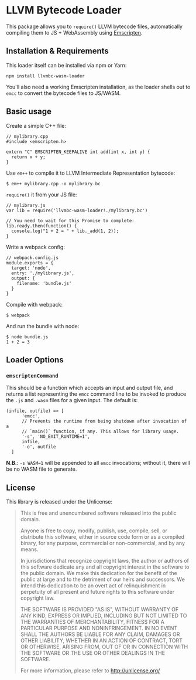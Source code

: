 # LLVM Bytecode Loader

This package allows you to `require()` LLVM bytecode files, automatically
compiling them to JS + WebAssembly using [Emscripten][].

[emscripten]: https://kripken.github.io/emscripten-site/index.html

## Installation & Requirements

This loader itself can be installed via npm or Yarn:

    npm install llvmbc-wasm-loader

You'll also need a working Emscripten installation, as the loader shells out to
`emcc` to convert the bytecode files to JS/WASM.


## Basic usage

Create a simple C++ file:

    // mylibrary.cpp
    #include <emscripten.h>

    extern "C" EMSCRIPTEN_KEEPALIVE int add(int x, int y) {
      return x + y;
    }

Use `em++` to compile it to LLVM Intermediate Representation bytecode:

    $ em++ mylibrary.cpp -o mylibrary.bc

`require()` it from your JS file:

    // mylibrary.js
    var lib = require('llvmbc-wasm-loader!./mylibrary.bc')

    // You need to wait for this Promise to complete:
    lib.ready.then(function() {
      console.log("1 + 2 = " + lib._add(1, 2));
    }

Write a webpack config:

    // webpack.config.js
    module.exports = {
      target: 'node',
      entry: './mylibrary.js',
      output: {
        filename: 'bundle.js'
      }
    }

Compile with webpack:

    $ webpack

And run the bundle with node:

    $ node bundle.js
    1 + 2 = 3


## Loader Options

### `emscriptenCommand`

This should be a function which accepts an input and output file, and returns a
list representing the `emcc` command line to be invoked to produce the `.js`
and `.wasm` files for a given input. The default is:

    (infile, outfile) => [
          'emcc',
          // Prevents the runtime from being shutdown after invocation of a
          // `main()` function, if any. This allows for library usage.
          '-s', 'NO_EXIT_RUNTIME=1',
          infile,
          '-o', outfile
      ]

**N.B.**: `-s WASM=1` will be appended to all `emcc` invocations; without it,
there will be no WASM file to generate.


## License

This library is released under the Unlicense:

> This is free and unencumbered software released into the public domain.
>
> Anyone is free to copy, modify, publish, use, compile, sell, or
> distribute this software, either in source code form or as a compiled
> binary, for any purpose, commercial or non-commercial, and by any
> means.
>
> In jurisdictions that recognize copyright laws, the author or authors
> of this software dedicate any and all copyright interest in the
> software to the public domain. We make this dedication for the benefit
> of the public at large and to the detriment of our heirs and
> successors. We intend this dedication to be an overt act of
> relinquishment in perpetuity of all present and future rights to this
> software under copyright law.
>
> THE SOFTWARE IS PROVIDED "AS IS", WITHOUT WARRANTY OF ANY KIND,
> EXPRESS OR IMPLIED, INCLUDING BUT NOT LIMITED TO THE WARRANTIES OF
> MERCHANTABILITY, FITNESS FOR A PARTICULAR PURPOSE AND NONINFRINGEMENT.
> IN NO EVENT SHALL THE AUTHORS BE LIABLE FOR ANY CLAIM, DAMAGES OR
> OTHER LIABILITY, WHETHER IN AN ACTION OF CONTRACT, TORT OR OTHERWISE,
> ARISING FROM, OUT OF OR IN CONNECTION WITH THE SOFTWARE OR THE USE OR
> OTHER DEALINGS IN THE SOFTWARE.
>
> For more information, please refer to <http://unlicense.org/>
